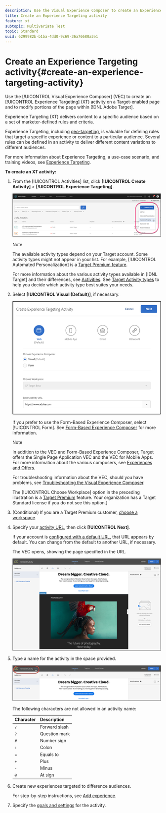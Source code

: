 ```yaml
---
description: Use the Visual Experience Composer to create an Experience Targeting (XT) activity on a Target-enabled page and to modify portions of the page within Adobe Target.
title: Create an Experience Targeting activity
feature: xt
subtopic: Multivariate Test
topic: Standard
uuid: 6299982b-b1ba-4dd0-9c69-36a76680a3e1
---
```


# Create an Experience Targeting activity{#create-an-experience-targeting-activity}

Use the [!UICONTROL Visual Experience Composer] (VEC) to create an [!UICONTROL Experience Targeting] (XT) activity on a Target-enabled page and to modify portions of the page within [!DNL Adobe Target].

Experience Targeting (XT) delivers content to a specific audience based on a set of marketer-defined rules and criteria.

Experience Targeting, including [geo-targeting](/help/c-target/c-audiences/c-target-rules/geo.md), is valuable for defining rules that target a specific experience or content to a particular audience. Several rules can be defined in an activity to deliver different content variations to different audiences.

For more information about Experience Targeting, a use-case scenario, and training videos, see [Experience Targeting](/help/c-activities/t-experience-target/experience-target.md).

**To create an XT activity:**

1. From the [!UICONTROL Activities] list, click **[!UICONTROL Create Activity]** > **[!UICONTROL Experience Targeting]**.

   ![Create Activity > Experience Targeting](/help/c-activities/t-experience-target/t-xt-create/assets/xt_select-1.png)

   >[!NOTE]
   >
   >The available activity types depend on your Target account. Some activity types might not appear in your list. For example, [!UICONTROL Automated Personalization] is a [Target Premium feature](/help/c-intro/intro.md#premium).
   >
   >For more information about the various activity types available in [!DNL Target] and their differences, see [Activities](../../../c-activities/activities.md#concept_D317A95A1AB54674BA7AB65C7985BA03). See [Target Activity types](/help/c-activities/target-activities-guide.md) to help you decide which activity type best suites your needs.

1. Select **[!UICONTROL Visual (Default)]**, if necessary.

   ![Create Experience Targeting Activity dialog box](/help/c-activities/t-experience-target/t-xt-create/assets/form_url-new.png)

   If you prefer to use the Form-Based Experience Composer, select [!UICONTROL Form]. See [Form-Based Experience Composer](/help/c-experiences/form-experience-composer.md) for more information.

   >[!NOTE]
   >
   >In addition to the VEC and Form-Based Experience Composer, Target offers the Single Page Application VEC and the VEC for Mobile Apps. For more information about the various composers, see [Experiences and Offers](/help/c-experiences/experiences.md).
   >
   >For troubleshooting information about the VEC, should you have problems, see [Troubleshooting the Visual Experience Composer](/help/c-experiences/c-visual-experience-composer/r-troubleshoot-composer/troubleshoot-composer.md).
   >
   >The [!UICONTROL Choose Workplace] option in the preceding illustration is a [Target Premium](/help/c-intro/intro.md) feature. Your organization has a Target Standard license if you do not see this option.]

1. (Conditional) If you are a Target Premium customer, [choose a workspace](/help/administrating-target/c-user-management/property-channel/property-channel.md).

1. Specify your [activity URL](../../../c-activities/t-experience-target/t-xt-create/xt-activity-url.md#concept_D28549AAA0A14E3BB5F05F32BE8ABC90), then click **[!UICONTROL Next]**.

   If your account is [configured with a default URL](/help/administrating-target/visual-experience-composer-set-up.md), that URL appears by default. You can change from the default to another URL, if necessary.

   The VEC opens, showing the page specified in the URL.

   ![Experience Targeting activity within the VEC](/help/c-activities/t-experience-target/t-xt-create/assets/xt-in-vec.png)

1. Type a name for the activity in the space provided.

   ![Name field](/help/c-activities/t-experience-target/t-xt-create/assets/xt_name-new.png)

   The following characters are not allowed in an activity name:

   | Character | Description |
   |--- |--- |
   |`/`|Forward slash|
   |`?`|Question mark|
   |`#`|Number sign|
   |`:`|Colon|
   |`=`|Equals to|
   |`+`|Plus|
   |`-`|Minus|
   |`@`|At sign|

1. Create new experiences targeted to difference audiences.

   For step-by-step instructions, see [Add experience](/help/c-activities/t-experience-target/t-xt-create/xt-add-experience.md).

1. Specify the [goals and settings](../../../c-activities/t-experience-target/t-xt-create/xt-goals-and-settings.md#reference_B25389FD6F3A4989801E740364B089CC) for the activity.